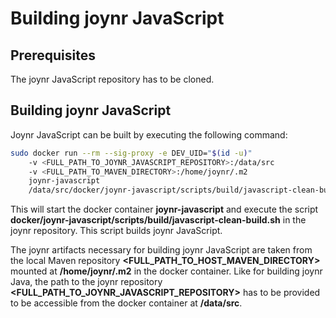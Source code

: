 # Building joynr JavaScript

## Prerequisites
The joynr JavaScript repository has to be cloned.

## Building joynr JavaScript
Joynr JavaScript can be built by executing the following command:
```bash
sudo docker run --rm --sig-proxy -e DEV_UID="$(id -u)"
    -v <FULL_PATH_TO_JOYNR_JAVASCRIPT_REPOSITORY>:/data/src
    -v <FULL_PATH_TO_MAVEN_DIRECTORY>:/home/joynr/.m2
    joynr-javascript
    /data/src/docker/joynr-javascript/scripts/build/javascript-clean-build
```



This will start the docker container **joynr-javascript** and execute the script
**docker/joynr-javascript/scripts/build/javascript-clean-build.sh** in the joynr repository.
This script builds joynr JavaScript.

The joynr artifacts necessary for building joynr JavaScript are taken from the local Maven
repository **&lt;FULL_PATH_TO_HOST_MAVEN_DIRECTORY&gt;** mounted at **/home/joynr/.m2** in the
docker container. Like for building joynr Java, the path to the joynr repository
**&lt;FULL_PATH_TO_JOYNR_JAVASCRIPT_REPOSITORY&gt;** has to be provided to be accessible from the
docker container at **/data/src**.
